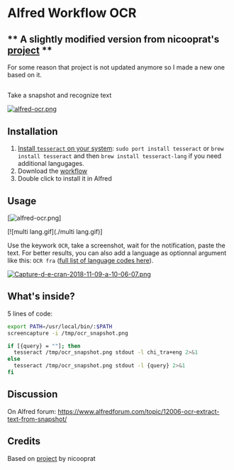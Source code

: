 # Alfred Workflow OCR

## ** A slightly modified version from nicooprat's [project](https://github.com/nicooprat/alfred-ocr) **
For some reason that project is not updated anymore so I made a new one based on it.

## 
Take a snapshot and recognize text

[![alfred-ocr.png](./alfred-ocr.png)](./alfred-ocr.png)

## Installation

1. [Install `tesseract` on your system](https://github.com/tesseract-ocr/tesseract/wiki#macos): `sudo port install tesseract` or `brew install tesseract` and then `brew install tesseract-lang` if you need additional langugages.
2. Download the [workflow](https://github.com/nicooprat/alfred-ocr/blob/master/OCR.alfredworkflow)
3. Double click to install it in Alfred

## Usage

[![alfred-ocr.png](./alfred-ocr.png)]

[![multi lang.gif](./multi lang.gif)]

Use the keywork `OCR`, take a screenshot, wait for the notification, paste the text. For better results, you can also add a language as optionnal argument like this: `OCR fra` ([full list of language codes here](https://github.com/tesseract-ocr/tesseract/blob/b67ea2c1a70c56053e142a5fb7cc18fb29cdc4b8/src/training/language-specific.sh#L21)).

[![Capture-d-e-cran-2018-11-09-a-10-06-07.png](https://i.postimg.cc/jdsggtDc/Capture-d-e-cran-2018-11-09-a-10-06-07.png)](https://postimg.cc/5jRSjcqQ)

## What's inside?

5 lines of code:

```bash
export PATH=/usr/local/bin/:$PATH 
screencapture -i /tmp/ocr_snapshot.png

if [{query} = ""]; then 
  tesseract /tmp/ocr_snapshot.png stdout -l chi_tra+eng 2>&1 
else 
  tesseract /tmp/ocr_snapshot.png stdout -l {query} 2>&1 
fi
```

## Discussion

On Alfred forum: https://www.alfredforum.com/topic/12006-ocr-extract-text-from-snapshot/


## Credits

Based on [project](https://github.com/nicooprat/alfred-ocr) by nicooprat

